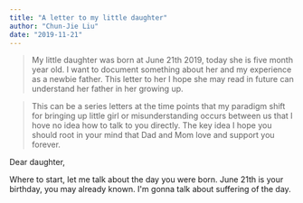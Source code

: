 ```yaml
---
title: "A letter to my little daughter"
author: "Chun-Jie Liu"
date: "2019-11-21"
---
```


> My little daughter was born at June 21th 2019, today she is five month year old. I want to document something about her and my experience as a newbie father. This letter to her I hope she may read in future can understand her father in her growing up.

> This can be a series letters at the time points that my paradigm shift for bringing up little girl or misunderstanding occurs between us that I hove no idea how to talk to you directly. The key idea I hope you should root in your mind that Dad and Mom love and support you forever.

Dear daughter,

Where to start, let me talk about the day you were born. June 21th is your birthday, you may already known. I'm gonna talk about suffering of the day.


